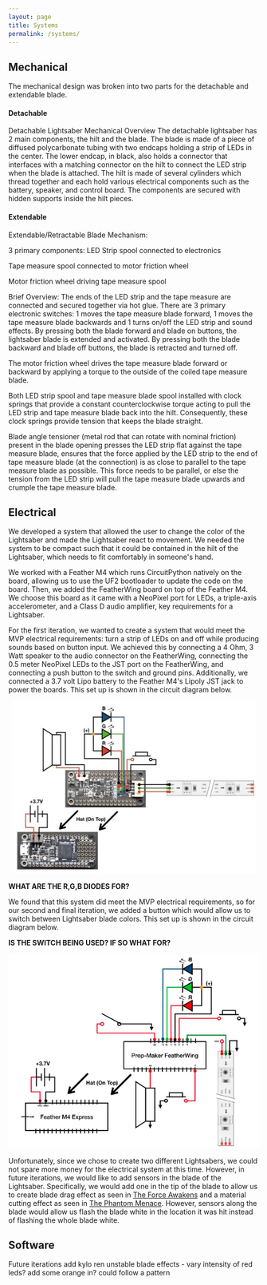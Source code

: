 ```yaml
---
layout: page
title: Systems
permalink: /systems/
---
```


## Mechanical
The mechanical design was broken into two parts for the detachable and extendable blade.

#### Detachable
Detachable Lightsaber Mechanical Overview
The detachable lightsaber has 2 main components, the hilt and the blade. The blade is made of a piece of diffused polycarbonate tubing with two endcaps holding a strip of LEDs in the center. The lower endcap, in black, also holds a connector that interfaces with a matching connector on the hilt to connect the LED strip when the blade is attached. The hilt is made of several cylinders which thread together and each hold various electrical components such as the battery, speaker, and control board. The components are secured with hidden supports inside the hilt pieces.

#### Extendable
Extendable/Retractable Blade Mechanism:

3 primary components: 
LED Strip spool connected to electronics 

Tape measure spool connected to motor friction wheel

Motor friction wheel driving tape measure spool

Brief Overview:
The ends of the LED strip and the tape measure are connected and secured together via hot glue. There are 3 primary electronic switches: 1 moves the tape measure blade forward, 1 moves the tape measure blade backwards and 1 turns on/off the LED strip and sound effects. By pressing both the blade forward and blade on buttons, the lightsaber blade is extended and activated. By pressing both the blade backward and blade off buttons, the blade is retracted and turned off. 

The motor friction wheel drives the tape measure blade forward or backward by applying a torque to the outside of the coiled tape measure blade.

Both LED strip spool and tape measure blade spool installed with clock springs that provide a constant counterclockwise torque acting to pull the LED strip and tape measure blade back into the hilt. Consequently, these clock springs provide tension that keeps the blade straight.

Blade angle tensioner (metal rod that can rotate with nominal friction) present in the blade opening presses the LED strip flat against the tape measure blade, ensures that the force applied by the LED strip to the end of tape measure blade (at the connection) is  as close to parallel to the tape measure blade as possible. This force needs to be parallel, or else the tension from the LED strip will pull the tape measure blade upwards and crumple the tape measure blade.

## Electrical
We developed a system that allowed the user to change the color of the Lightsaber and made the Lightsaber react to movement. We needed the system to be compact such that it could be contained in the hilt of the Lightsaber, which needs to fit comfortably in someone's hand.

We worked with a Feather M4 which runs CircuitPython natively on the board, allowing us to use the UF2 bootloader to update the code on the board. Then, we added the FeatherWing board on top of the Feather M4. We choose this board as it came with a NeoPixel port for LEDs, a triple-axis accelerometer, and a Class D audio amplifier, key requirements for a Lightsaber. 

For the first iteration, we wanted to create a system that would meet the MVP electrical requirements: turn a strip of LEDs on and off while producing sounds based on button input. We achieved this by connecting a 4 Ohm, 3 Watt speaker to the audio connector on the FeatherWing, connecting the 0.5 meter NeoPixel LEDs to the JST port on the FeatherWing, and connecting a push button to the switch and ground pins. Additionally, we connected a 3.7 volt Lipo battery to the Feather M4's Lipoly JST jack to power the boards. This set up is shown in the circuit diagram below. 

<p align="center">
  <img src="../Photos!/sprint1electrical.jpg" alt="Sprint 1 Circuit Diagram">
</p>

**WHAT ARE THE R,G,B DIODES FOR?**

We found that this system did meet the MVP electrical requirements, so for our second and final iteration, we added a button which would allow us to switch between Lightsaber blade colors. This set up is shown in the circuit diagram below. 

**IS THE SWITCH BEING USED? IF SO WHAT FOR?**

<p align="center">
  <img src="../Photos!/sprint2electrical.png" alt="Sprint 2 Circuit Diagram">
</p>

Unfortunately, since we chose to create two different Lightsabers, we could not spare more money for the electrical system at this time. However, in future iterations, we would like to add sensors in the blade of the Lightsaber. Specifically, we would add one in the tip of the blade to allow us to create blade drag effect as seen in [The Force Awakens](https://youtu.be/FJTz-ahXyyI?t=247) and a material cutting effect as seen in [The Phantom Menace](https://youtu.be/K48M2S7bkSA?t=1). However, sensors along the blade would allow us flash the blade white in the location it was hit instead of flashing the whole blade white. 

## Software

Future iterations add kylo ren unstable blade effects - vary intensity of red leds? add some orange in? could follow a pattern 